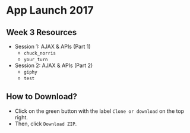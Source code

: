 # App Launch 2017

## Week 3 Resources
* Session 1: AJAX & APIs (Part 1)
  * `chuck_norris`
  * `your_turn`
* Session 2: AJAX & APIs (Part 2)
  * `giphy`
  * `test`

## How to Download?
* Click on the green button with the label `Clone or download` on the top right.
* Then, click `Download ZIP`.

